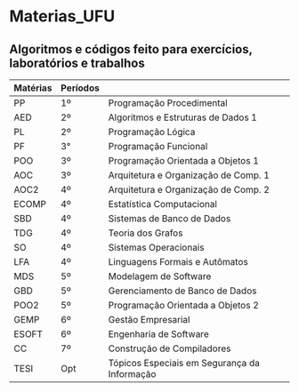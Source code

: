 # Materias_UFU
## Algoritmos e códigos feito para exercícios, laboratórios e trabalhos

| Matérias | Períodos | 					     |
|----------|----------|----------------------------------------------|
| PP       | 1º       | Programação Procedimental		     |
| AED      | 2º       | Algoritmos e Estruturas de Dados 1	     |
| PL       | 2º       | Programação Lógica			     |
| PF       | 3°       | Programação Funcional			     |
| POO      | 3º       | Programação Orientada a Objetos 1	     |
| AOC      | 3º       | Arquitetura e Organização de Comp. 1	     |
| AOC2     | 4º       | Arquitetura e Organização de Comp. 2	     |
| ECOMP    | 4º       | Estatística Computacional		     |
| SBD      | 4º       | Sistemas de Banco de Dados		     |
| TDG      | 4º       | Teoria dos Grafos			     |
| SO       | 4º       | Sistemas Operacionais			     |
| LFA      | 4º       | Linguagens Formais e Autômatos               |
| MDS      | 5º       | Modelagem de Software                        |
| GBD      | 5º       | Gerenciamento de Banco de Dados              |
| POO2     | 5º       | Programação Orientada a Objetos 2	     |
| GEMP     | 6º       | Gestão Empresarial			     |
| ESOFT    | 6º       | Engenharia de Software			     |
| CC	   | 7º       | Construção de Compiladores		     |
| TESI     | Opt      | Tópicos Especiais em Segurança da Informação |